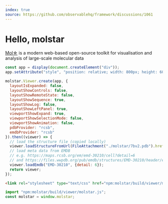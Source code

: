 ```yaml
---
index: true
source: https://github.com/observablehq/framework/discussions/1061
---
```


# Hello, molstar

[Mol&star;](https://molstar.org/) is a modern web-based open-source toolkit for visualisation and analysis of large-scale molecular data

```js echo
const app = display(document.createElement("div"));
app.setAttribute("style", "position: relative; width: 800px; height: 600px;");

molstar.Viewer.create(app, {
  layoutIsExpanded: false,
  layoutShowControls: false,
  layoutShowRemoteState: false,
  layoutShowSequence: true,
  layoutShowLog: false,
  layoutShowLeftPanel: true,
  viewportShowExpand: true,
  viewportShowSelectionMode: false,
  viewportShowAnimation: false,
  pdbProvider: "rcsb",
  emdbProvider: "rcsb"
}).then((viewer) => {
  // load the structure file (copied locally)
  viewer.loadStructureFromUrl(FileAttachment("./molstar/7bv2.pdb").href);
  // load meta data from EMDB
  // e.g. https://maps.rcsb.org/em/emd-30210/cell?detail=6
  // and https://files.wwpdb.org/pub/emdb/structures/EMD-30210/header/emd-30210.xml
  viewer.loadEmdb("EMD-30210", {detail: 6});
  return viewer;
});
```

<link rel="stylesheet" type="text/css" href="npm:molstar/build/viewer/molstar.css">

```html echo run=false
<link rel="stylesheet" type="text/css" href="npm:molstar/build/viewer/molstar.css">
```

```js echo
import "npm:molstar/build/viewer/molstar.js";
const molstar = window.molstar;
```
